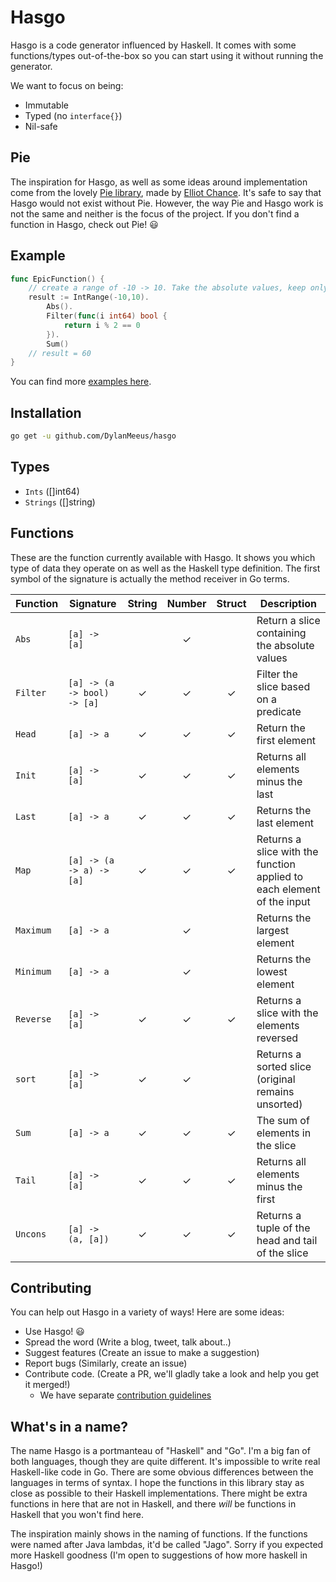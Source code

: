 # Hasgo

Hasgo is a code generator influenced by Haskell. 
It comes with some functions/types out-of-the-box so you can start using it without running the generator. 

We want to focus on being:
* Immutable 
* Typed (no `interface{}`)
* Nil-safe

## Pie

The inspiration for Hasgo, as well as some ideas around implementation come from the lovely [Pie
library](https://github.com/elliotchance/pie), made by [Elliot Chance](https://github.com/elliotchance). 
It's safe to say that Hasgo would not exist without Pie. However, the way Pie and Hasgo work is not
the same and neither is the focus of the project. If you don't find a function in Hasgo, check out
Pie! :smiley:

## Example

```go
func EpicFunction() {
	// create a range of -10 -> 10. Take the absolute values, keep only even numbers, and sum them.
	result := IntRange(-10,10).
		Abs().
		Filter(func(i int64) bool {
			return i % 2 == 0
		}).
		Sum()
	// result = 60 
}
```

You can find more [examples here](https://github.com/DylanMeeus/hasgo/tree/master/examples). 

## Installation

```bash
go get -u github.com/DylanMeeus/hasgo
```

## Types 
* `Ints` ([]int64)
* `Strings` ([]string)

## Functions

These are the function currently available with Hasgo.
It shows you which type of data they operate on as well as the Haskell type definition. 
The first symbol of the signature is actually the method receiver in Go terms. 

| Function | Signature                   | String | Number | Struct | Description |
|----------| --------------------------  | :----: | :----: | :----: | ----------- |
| `Abs`    | `[a] -> [a]`                |        |   ✓    |        | Return a slice containing the absolute values|
| `Filter` | `[a] -> (a -> bool) -> [a]` |   ✓    |   ✓    |    ✓   | Filter the slice based on a predicate|
| `Head`   | `[a] -> a`                  |   ✓    |   ✓    |    ✓   | Return the first element|
| `Init`   | `[a] -> [a]`                |   ✓    |   ✓    |    ✓   | Returns all elements minus the last|
| `Last`   | `[a] -> a`                  |   ✓    |   ✓    |    ✓   | Returns the last element|
| `Map`    | `[a] -> (a -> a) -> [a]`    |   ✓    |   ✓    |    ✓   | Returns a slice with the function applied to each element of the input|
| `Maximum`| `[a] -> a`                  |        |   ✓    |        | Returns the largest element|
| `Minimum`| `[a] -> a`                  |        |   ✓    |        | Returns the lowest element|
| `Reverse`| `[a] -> [a]`                |   ✓    |   ✓    |    ✓   | Returns a slice with the elements reversed|
| `sort`   | `[a] -> [a]`                |   ✓    |   ✓    |        | Returns a sorted slice (original remains unsorted)|
| `Sum`    | `[a] -> a`                  |   ✓    |   ✓    |    ✓   | The sum of elements in the slice|
| `Tail`   | `[a] -> [a]`                |   ✓    |   ✓    |    ✓   | Returns all elements minus the first|
| `Uncons` | `[a] -> (a, [a])`           |   ✓    |   ✓    |    ✓   | Returns a tuple of the head and tail of the slice|


## Contributing

You can help out Hasgo in a variety of ways! 
Here are some ideas:

* Use Hasgo! :smiley:
* Spread the word (Write a blog, tweet, talk about..)
* Suggest features (Create an issue to make a suggestion)
* Report bugs (Similarly, create an issue)
* Contribute code. (Create a PR, we'll gladly take a look and help you get it merged!)
	* We have separate [contribution guidelines](CONTRIBUTING.md)
	
## What's in a name?
The name Hasgo is a portmanteau of "Haskell" and "Go". I'm a big fan of both languages, though they
are quite different. It's impossible to write real Haskell-like code in Go. There are some obvious
differences between the languages in terms of syntax. I hope the functions in this library stay as
close as possible to their Haskell implementations. There might be extra functions in here that are
not in Haskell, and there _will_ be functions in Haskell that you won't find here.

The inspiration mainly shows in the naming of functions. If the functions were named after Java
lambdas, it'd be called "Jago". Sorry if you expected more Haskell goodness (I'm open to suggestions
of how more haskell in Hasgo!)

